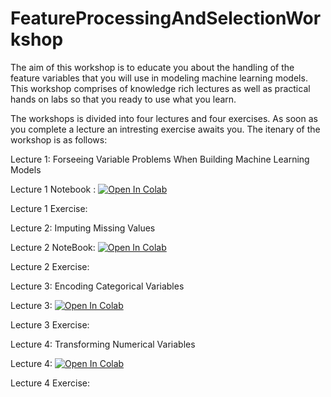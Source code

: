 # FeatureProcessingAndSelectionWorkshop

The aim of this workshop is to educate you about the handling of the feature variables that you will use in modeling machine learning models. This workshop comprises of knowledge rich lectures as well as practical hands on labs so that you ready to use what you learn.

The workshops is divided into four lectures and four exercises. As soon as you complete a lecture an intresting exercise awaits you. The itenary of the workshop is as follows:

Lecture 1: Forseeing Variable Problems When Building Machine Learning Models

Lecture 1 Notebook : [![Open In Colab](https://colab.research.google.com/assets/colab-badge.svg)](https://colab.research.google.com/github/univai-ghf/FeatureProcessingAndSelectionWorkshop/blob/main/Lectures/Lecture1_ForseeingVariableProblemsWhenBildingMLModels.ipynb)

Lecture 1 Exercise: 

Lecture 2: Imputing Missing Values

Lecture 2 NoteBook: [![Open In Colab](https://colab.research.google.com/assets/colab-badge.svg)](https://colab.research.google.com/github/univai-ghf/FeatureProcessingAndSelectionWorkshop/blob/main/Lectures/Lecture2_ImputingMissingData.ipynb)

Lecture 2 Exercise:

Lecture 3: Encoding Categorical Variables

Lecture 3: [![Open In Colab](https://colab.research.google.com/assets/colab-badge.svg)](https://colab.research.google.com/github/univai-ghf/FeatureProcessingAndSelectionWorkshop/blob/main/Lectures/Lecture3_EncodingCategoricalVariables.ipynb)

Lecture 3 Exercise: 

Lecture 4: Transforming Numerical Variables

Lecture 4: [![Open In Colab](https://colab.research.google.com/assets/colab-badge.svg)](https://colab.research.google.com/github/univai-ghf/FeatureProcessingAndSelectionWorkshop/blob/main/Lectures/Lecture4_TransformingNumericalVariables.ipynb)

Lecture 4 Exercise:
